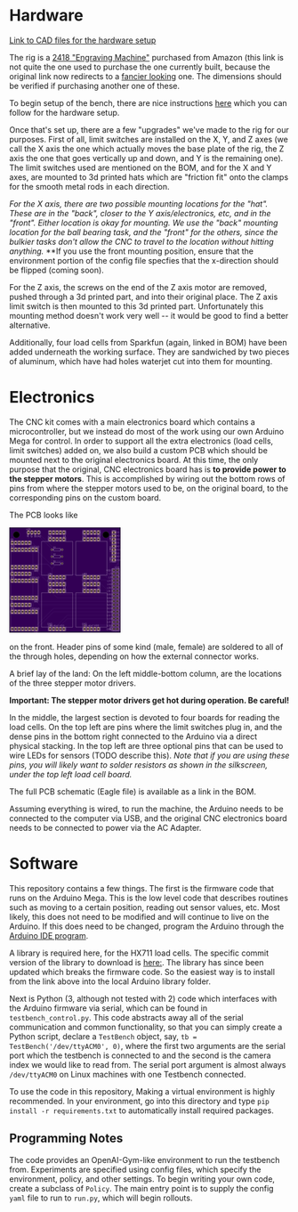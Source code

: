 # Hardware
[Link to CAD files for the hardware setup](https://drive.google.com/drive/u/3/folders/1_D5uNwMah01uUej5cnVeReErW3PcaLc2?usp=drive_open)

The rig is a [2418 "Engraving Machine"](https://www.amazon.com/DIY-Laser-CNC-Kit-Engraving/dp/B01N2510KF/) purchased from Amazon (this link is not quite the one used to purchase the one currently built, because the original link now redirects to a [fancier looking](https://www.amazon.com/Control-Engraving-240x180x45mm-Beauty-Star/dp/B07169D9JQ) one. The dimensions should be verified if purchasing another one of these. 

To begin setup of the bench, there are nice instructions [here](https://imgur.com/gallery/NGafu) which you can follow for the hardware setup.

Once that's set up, there are a few "upgrades" we've made to the rig for our purposes. First of all, limit switches are installed on the X, Y, and Z axes (we call the X axis the one which actually moves the base plate of the rig, the Z axis the one that goes vertically up and down, and Y is the remaining one). The limit switches used are mentioned on the BOM, and for the X and Y axes, are mounted to 3d printed hats which are "friction fit" onto the clamps for the smooth metal rods in each direction. 

*For the X axis, there are two possible mounting locations for the "hat". These are in the "back", closer to the Y axis/electronics, etc, and in the "front". Either location is okay for mounting. We use the "back" mounting location for the ball bearing task, and the "front" for the others, since the bulkier tasks don't allow the CNC to travel to the location without hitting anything.* **If you use the front mounting position, ensure that the environment portion of the config file specfies that the x-direction should be flipped (coming soon).

For the Z axis, the screws on the end of the Z axis motor are removed, pushed through a 3d printed part, and into their original place. The Z axis limit switch is then mounted to this 3d printed part. Unfortunately this mounting method doesn't work very well -- it would be good to find a better alternative.

Additionally, four load cells from Sparkfun (again, linked in BOM) have been added underneath the working surface. They are sandwiched by two pieces of aluminum, which have had holes waterjet cut into them for mounting.


# Electronics
The CNC kit comes with a main electronics board which contains a microcontroller, but we instead do most of the work using our own Arduino Mega for control. In order to support all the extra electronics (load cells, limit switches) added on, we also build a custom PCB which should be mounted next to the original electronics board. At this time, the only purpose that the original, CNC electronics board has is **to provide power to the stepper motors**. This is accomplished by wiring out the bottom rows of pins from where the stepper motors used to be, on the original board, to the corresponding pins on the custom board. 

The PCB looks like 

![this](./pcb.png)

on the front. Header pins of some kind (male, female) are soldered to all of the through holes, depending on how the external connector works. 

A brief lay of the land: On the left middle-bottom column, are the locations of the three stepper motor drivers.

**Important: The stepper motor drivers get hot during operation. Be careful!**

 In the middle, the largest section is devoted to four boards for reading the load cells. On the top left are pins where the limit switches plug in, and the dense pins in the bottom right connected to the Arduino via a direct physical stacking. In the top left are three optional pins that can be used to wire LEDs for sensors (TODO describe this). *Note that if you are using these pins, you will likely want to solder resistors as shown in the silkscreen, under the top left load cell board.*

The full PCB schematic (Eagle file) is available as a link in the BOM. 

Assuming everything is wired, to run the machine, the Arduino needs to be connected to the computer via USB, and the original CNC electronics board needs to be connected to power via the AC Adapter.

# Software
This repository contains a few things. The first is the firmware code that runs on the Arduino Mega. This is the low level code that describes routines such as moving to a certain position, reading out sensor values, etc. Most likely, this does not need to be modified and will continue to live on the Arduino. If this does need to be changed, program the Arduino through the [Arduino IDE program](https://www.arduino.cc/en/Guide/Linux). 

A library is required here, for the HX711 load cells. The specific commit version of the library to download is [here:](https://github.com/bogde/HX711/tree/e80de1c07e). The library has since been updated which breaks the firmware code. So the easiest way is to install from the link above into the local Arduino library folder.

Next is Python (3, although not tested with 2) code which interfaces with the Arduino firmware via serial, which can be found in `testbench_control.py`. This code abstracts away all of the serial communication and common functionality, so that you can simply create a Python script, declare a `TestBench` object, say, `tb = TestBench('/dev/ttyACM0', 0)`, where the first two arguments are the serial port which the testbench is connected to and the second is the camera index we would like to read from. The serial port argument is almost always `/dev/ttyACM0` on Linux machines with one Testbench connected. 

To use the code in this repository, Making a virtual environment is highly recommended. In your environment, go into this directory and type `pip install -r requirements.txt` to automatically install required packages. 

## Programming Notes
The code provides an OpenAI-Gym-like environment to run the testbench from. Experiments are specified using config files, which specify the environment, policy, and other settings.
To begin writing your own code, create a subclass of `Policy`.
The main entry point is to supply the config `yaml` file to run to `run.py`, which will begin rollouts.